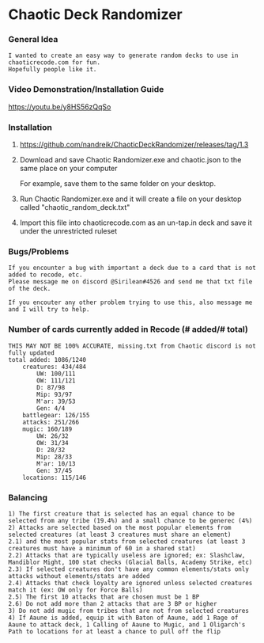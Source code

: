 # Chaotic Deck Randomizer

### General Idea
	I wanted to create an easy way to generate random decks to use in chaoticrecode.com for fun.
	Hopefully people like it. 

### Video Demonstration/Installation Guide
https://youtu.be/y8HS56zQqSo

### Installation
1) https://github.com/nandreik/ChaoticDeckRandomizer/releases/tag/1.3
2) Download and save Chaotic Randomizer.exe and chaotic.json to the same place on your computer 

   For example, save them to the same folder on your desktop.
3) Run Chaotic Randomizer.exe and it will create a file on your desktop called "chaotic_random_deck.txt"
4) Import this file into chaoticrecode.com as an un-tap.in deck and save it under the unrestricted ruleset

### Bugs/Problems
	If you encounter a bug with important a deck due to a card that is not added to recode, etc. 
	Please message me on discord @Sirilean#4526 and send me that txt file of the deck.
	
	If you encouter any other problem trying to use this, also message me and I will try to help.

### Number of cards currently added in Recode (# added/# total) 
	THIS MAY NOT BE 100% ACCURATE, missing.txt from Chaotic discord is not fully updated
	total added: 1086/1240
        creatures: 434/484
            UW: 100/111
            OW: 111/121
            D: 87/98
            Mip: 93/97
            M'ar: 39/53
            Gen: 4/4
        battlegear: 126/155
        attacks: 251/266
        mugic: 160/189
            UW: 26/32
            OW: 31/34
            D: 28/32
            Mip: 28/33
            M'ar: 10/13
            Gen: 37/45
        locations: 115/146

### Balancing
	1) The first creature that is selected has an equal chance to be selected from any tribe (19.4%) and a small chance to be generec (4%)
	2) Attacks are selected based on the most popular elements from selected creatures (at least 3 creatures must share an element)
	2.1) and the most popular stats from selected creatures (at least 3 creatures must have a minimum of 60 in a shared stat)
	2.2) Attacks that are typically useless are ignored; ex: Slashclaw, Mandiblor Might, 100 stat checks (Glacial Balls, Academy Strike, etc)
	2.3) If selected creatures don't have any common elements/stats only attacks without elements/stats are added
	2.4) Attacks that check loyalty are ignored unless selected creatures match it (ex: OW only for Force Balls)
	2.5) The first 10 attacks that are chosen must be 1 BP
	2.6) Do not add more than 2 attacks that are 3 BP or higher 
	3) Do not add mugic from tribes that are not from selected creatures
	4) If Aaune is added, equip it with Baton of Aaune, add 1 Rage of Aaune to attack deck, 1 Calling of Aaune to Mugic, and 1 Oligarch's Path to locations for at least a chance to pull off the flip

